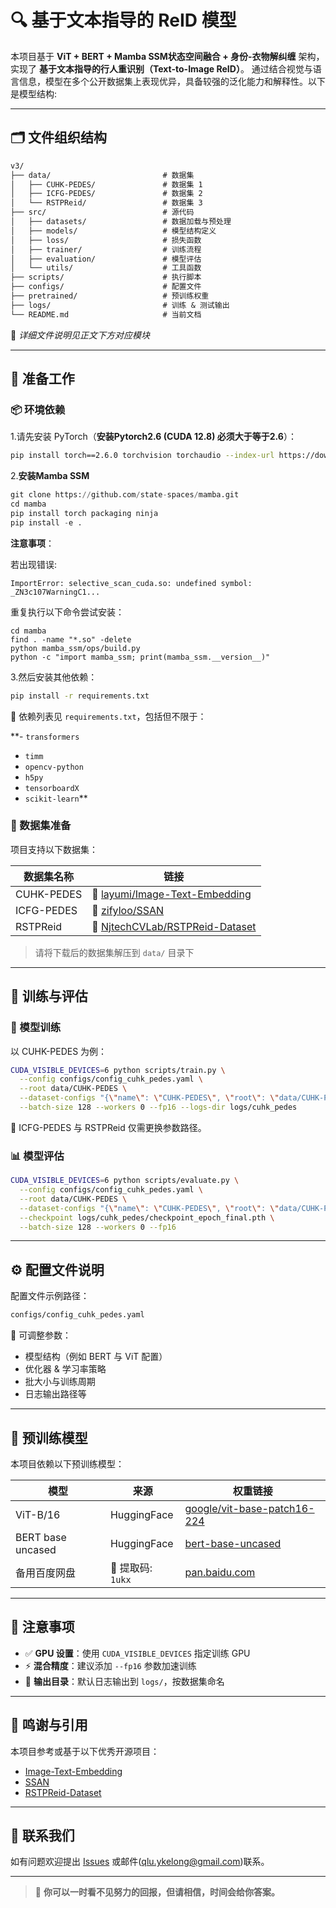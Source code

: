 # 🔍 基于文本指导的 ReID 模型

本项目基于 **ViT + BERT + Mamba SSM状态空间融合 + 身份-衣物解纠缠** 架构，实现了 **基于文本指导的行人重识别（Text-to-Image ReID）**。  通过结合视觉与语言信息，模型在多个公开数据集上表现优异，具备较强的泛化能力和解释性。以下是模型结构:

------

## 🗂️ 文件组织结构

```markdown
v3/
├── data/                         # 数据集
│   ├── CUHK-PEDES/               # 数据集 1
│   ├── ICFG-PEDES/               # 数据集 2
│   └── RSTPReid/                 # 数据集 3
├── src/                          # 源代码
│   ├── datasets/                 # 数据加载与预处理
│   ├── models/                   # 模型结构定义
│   ├── loss/                     # 损失函数
│   ├── trainer/                  # 训练流程
│   ├── evaluation/               # 模型评估
│   └── utils/                    # 工具函数
├── scripts/                      # 执行脚本
├── configs/                      # 配置文件
├── pretrained/                   # 预训练权重
├── logs/                         # 训练 & 测试输出
└── README.md                     # 当前文档
```

📎 *详细文件说明见正文下方对应模块*

------

## 🔧 准备工作

### 📦 环境依赖

1.请先安装 PyTorch（**安装Pytorch2.6 (CUDA 12.8) 必须大于等于2.6**）：

```bash
pip install torch==2.6.0 torchvision torchaudio --index-url https://download.pytorch.org/whl/cu118
```

2.**安装Mamba SSM**

```python
git clone https://github.com/state-spaces/mamba.git
cd mamba
pip install torch packaging ninja
pip install -e .
```

**注意事项**：

若出现错误:

```
ImportError: selective_scan_cuda.so: undefined symbol: _ZN3c107WarningC1...
```

重复执行以下命令尝试安装：

```
cd mamba
find . -name "*.so" -delete
python mamba_ssm/ops/build.py
python -c "import mamba_ssm; print(mamba_ssm.__version__)"
```

3.然后安装其他依赖：

```bash
pip install -r requirements.txt
```

📌 依赖列表见 `requirements.txt`，包括但不限于：

**- `transformers`
- `timm`
- `opencv-python`
- `h5py`
- `tensorboardX`
- `scikit-learn`**

### 📁 数据集准备

项目支持以下数据集：

| 数据集名称 | 链接                                                         |
| ---------- | ------------------------------------------------------------ |
| CUHK-PEDES | 🔗 [layumi/Image-Text-Embedding](https://github.com/layumi/Image-Text-Embedding) |
| ICFG-PEDES | 🔗 [zifyloo/SSAN](https://github.com/zifyloo/SSAN)            |
| RSTPReid   | 🔗 [NjtechCVLab/RSTPReid-Dataset](https://github.com/NjtechCVLab/RSTPReid-Dataset) |

> 请将下载后的数据集解压到 `data/` 目录下

------

## 🧠 训练与评估

### 🚀 模型训练

以 CUHK-PEDES 为例：

```bash
CUDA_VISIBLE_DEVICES=6 python scripts/train.py \
  --config configs/config_cuhk_pedes.yaml \
  --root data/CUHK-PEDES \
  --dataset-configs "{\"name\": \"CUHK-PEDES\", \"root\": \"data/CUHK-PEDES/imgs\", \"json_file\": \"data/CUHK-PEDES/annotations/caption_all.json\", \"cloth_json\": \"data/CUHK-PEDES/annotations/caption_cloth.json\", \"id_json\": \"data/CUHK-PEDES/annotations/caption_id.json\"}" \
  --batch-size 128 --workers 0 --fp16 --logs-dir logs/cuhk_pedes
```

🔁 ICFG-PEDES 与 RSTPReid 仅需更换参数路径。

### 📊 模型评估

```bash
CUDA_VISIBLE_DEVICES=6 python scripts/evaluate.py \
  --config configs/config_cuhk_pedes.yaml \
  --root data/CUHK-PEDES \
  --dataset-configs "{\"name\": \"CUHK-PEDES\", \"root\": \"data/CUHK-PEDES/imgs\", \"json_file\": \"data/CUHK-PEDES/annotations/caption_all.json\", \"cloth_json\": \"data/CUHK-PEDES/annotations/caption_cloth.json\", \"id_json\": \"data/CUHK-PEDES/annotations/caption_id.json\"}" \
  --checkpoint logs/cuhk_pedes/checkpoint_epoch_final.pth \
  --batch-size 128 --workers 0 --fp16
```

------

## ⚙️ 配置文件说明

配置文件示例路径：

```bash
configs/config_cuhk_pedes.yaml
```

📌 可调整参数：

- 模型结构（例如 BERT 与 ViT 配置）
- 优化器 & 学习率策略
- 批大小与训练周期
- 日志输出路径等

------

## 🧩 预训练模型

本项目依赖以下预训练模型：

| 模型              | 来源             | 权重链接                                                     |
| ----------------- | ---------------- | ------------------------------------------------------------ |
| ViT-B/16          | HuggingFace      | [google/vit-base-patch16-224](https://huggingface.co/google/vit-base-patch16-224) |
| BERT base uncased | HuggingFace      | [bert-base-uncased](https://huggingface.co/bert-base-uncased) |
| 备用百度网盘      | 🔐 提取码: `1ukx` | [pan.baidu.com](https://pan.baidu.com/s/1kxKxPmp3QWEf6IugfqnMBg) |

------

## 📌 注意事项

- ✅ **GPU 设置**：使用 `CUDA_VISIBLE_DEVICES` 指定训练 GPU
- ⚡ **混合精度**：建议添加 `--fp16` 参数加速训练
- 📁 **输出目录**：默认日志输出到 `logs/`，按数据集命名

------

## 📝 鸣谢与引用

本项目参考或基于以下优秀开源项目：

- [Image-Text-Embedding](https://github.com/layumi/Image-Text-Embedding)
- [SSAN](https://github.com/zifyloo/SSAN)
- [RSTPReid-Dataset](https://github.com/NjtechCVLab/RSTPReid-Dataset)

------

## 🤝 联系我们

如有问题欢迎提出 [Issues](https://github.com/your_repo/issues) 或邮件(qlu.ykelong@gmail.com)联系。

------

> 🧭 **你可以一时看不见努力的回报，但请相信，时间会给你答案。**
